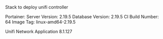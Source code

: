 Stack to deploy unifi controller

Portainer:
Server Version: 2.19.5	Database Version: 2.19.5
CI Build Number: 64	Image Tag: linux-amd64-2.19.5

Unifi Network Application 8.1.127 

 
